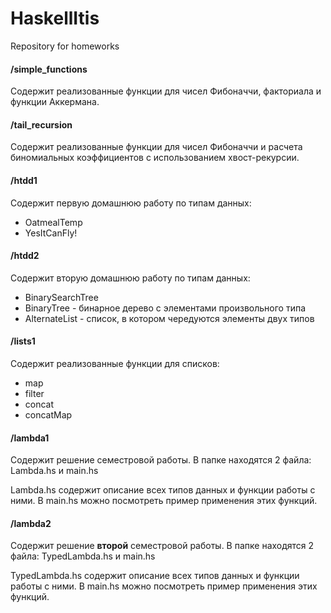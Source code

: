 # HaskellItis

Repository for homeworks

#### /simple_functions

Содержит реализованные функции для чисел Фибоначчи, факториала и функции Аккермана.

#### /tail_recursion

Содержит реализованные функции для чисел Фибоначчи и расчета биномиальных коэффициентов с использованием хвост-рекурсии.

#### /htdd1

Содержит первую домашнюю работу по типам данных: 

* OatmealTemp
* YesItCanFly!

#### /htdd2

Содержит вторую домашнюю работу по типам данных: 

* BinarySearchTree
* BinaryTree - бинарное дерево с элементами произвольного типа
* AlternateList - список, в котором чередуются элементы двух типов

#### /lists1

Содержит реализованные функции для списков:

* map
* filter
* concat
* concatMap

#### /lambda1

Содержит решение семестровой работы. В папке находятся 2 файла: Lambda.hs и main.hs

Lambda.hs содержит описание всех типов данных и функции работы с ними. В main.hs можно посмотреть пример применения этих функций.

#### /lambda2

Содержит решение **второй** семестровой работы. В папке находятся 2 файла: TypedLambda.hs и main.hs

TypedLambda.hs содержит описание всех типов данных и функции работы с ними. В main.hs можно посмотреть пример применения этих функций.